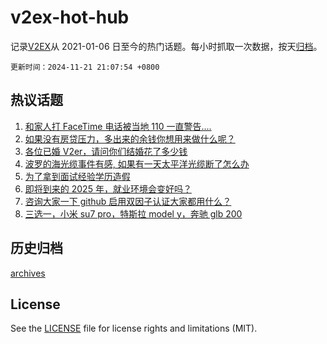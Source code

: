 # v2ex-hot-hub

 记录[V2EX](https://www.v2ex.com/)从 2021-01-06 日至今的热门话题。每小时抓取一次数据，按天[归档](archives)。

`更新时间：2024-11-21 21:07:54 +0800`

## 热议话题

1. [和家人打 FaceTime 电话被当地 110 一直警告....](https://www.v2ex.com/t/1091429)
1. [如果没有房贷压力，多出来的余钱你想用来做什么呢？](https://www.v2ex.com/t/1091378)
1. [各位已婚 V2er，请问你们结婚花了多少钱](https://www.v2ex.com/t/1091438)
1. [波罗的海光缆事件有感, 如果有一天太平洋光缆断了怎么办](https://www.v2ex.com/t/1091379)
1. [为了拿到面试经验学历造假](https://www.v2ex.com/t/1091422)
1. [即将到来的 2025 年，就业环境会变好吗？](https://www.v2ex.com/t/1091433)
1. [咨询大家一下 github 启用双因子认证大家都用什么？](https://www.v2ex.com/t/1091407)
1. [三选一，小米 su7 pro，特斯拉 model y，奔驰 glb 200](https://www.v2ex.com/t/1091497)

## 历史归档

[archives](archives)

## License

See the [LICENSE](LICENSE) file for license rights and limitations (MIT).
